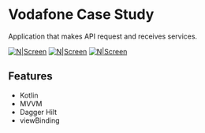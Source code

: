 # Vodafone Case Study
Application that makes  API request and receives services.

[![N|Screen](https://github.com/Mervetafrali/VodafoneCaseStudy/blob/master/Screen1.png)]()
[![N|Screen](https://github.com/Mervetafrali/VodafoneCaseStudy/blob/master/Screen2.png)]()
[![N|Screen](https://github.com/Mervetafrali/VodafoneCaseStudy/blob/master/Screen3.png)]()

## Features
- Kotlin
- MVVM
- Dagger Hilt
- viewBinding

